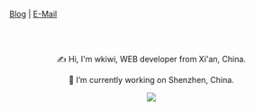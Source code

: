 <!--
 * @Author: wkiwi
 * @Email: w_kiwi@163.com
 * @Date: 2020-10-10 17:18:01
 * @LastEditors: wkiwi
 * @LastEditTime: 2020-10-10 17:40:46
-->
<!--
**wkiwi/wkiwi** is a ✨ _special_ ✨ repository because its `README.md` (this file) appears on your GitHub profile.

Here are some ideas to get you started:

- 🔭 I’m currently working on ...
- 🌱 I’m currently learning ...
- 👯 I’m looking to collaborate on ...
- 🤔 I’m looking for help with ...
- 💬 Ask me about ...
- 📫 How to reach me: ...
- 😄 Pronouns: ...
- ⚡ Fun fact: ...
-->
[Blog](http://blog.bemcss.com) | [E-Mail](w_kiwi@163.com)
<div align="center">
<br>
<br>
<p>✍ Hi, I'm wkiwi, WEB developer from Xi'an, China.</p>
<p>🔭 I’m currently working on Shenzhen, China.</p>
<p>
<a href="http://blog.bemcss.com">
  <img src="https://github-readme-stats.vercel.app/api?username=wkiwi&show_icons=true" />
</a>
</p>
</div>